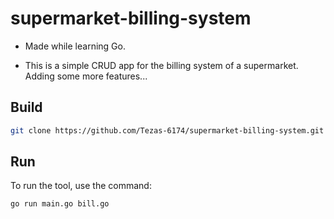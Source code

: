 # supermarket-billing-system

- Made while learning Go.

- This is a simple CRUD app for the billing system of a supermarket. Adding some more features...


## Build
```bash
git clone https://github.com/Tezas-6174/supermarket-billing-system.git
```

## Run
To run the tool, use the command:
```bash
go run main.go bill.go
```
